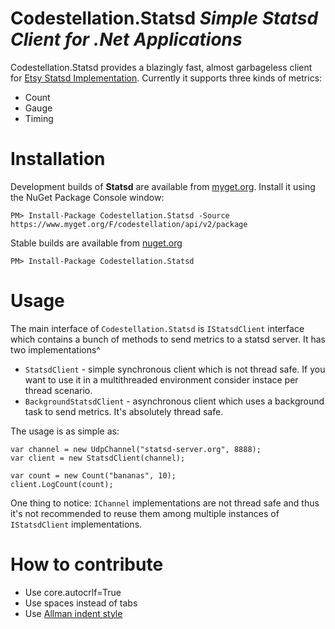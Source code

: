 # Codestellation.Statsd _Simple Statsd Client for .Net Applications_

Codestellation.Statsd provides a blazingly fast, almost garbageless client for [Etsy Statsd Implementation](https://github.com/etsy/statsd). Currently it supports three kinds of metrics:
* Count
* Gauge
* Timing

# Installation

Development builds of **Statsd** are available from [myget.org](https://www.myget.org/feed/Packages/codestellation). Install it using the NuGet Package Console window:

```
PM> Install-Package Codestellation.Statsd -Source https://www.myget.org/F/codestellation/api/v2/package
```

Stable builds are available from [nuget.org](https://nuget.org)

```
PM> Install-Package Codestellation.Statsd
```

# Usage

The main interface of  `Codestellation.Statsd` is `IStatsdClient` interface which contains a bunch of methods to send metrics to a statsd server. It has two implementations^ 
* `StatsdClient` - simple synchronous client which is not thread safe. If you want to use it in a multithreaded environment consider instace per thread scenario.
* `BackgroundStatsdClient` - asynchronous client which uses a background task to send metrics. It's absolutely thread safe. 


The usage is as simple as:

```
var channel = new UdpChannel("statsd-server.org", 8888);
var client = new StatsdClient(channel);

var count = new Count("bananas", 10);
client.LogCount(count);
```

One thing to notice: `IChannel` implementations are not thread safe and thus it's not recommended to reuse them among multiple instances of `IStatsdClient` implementations.

# How to contribute

* Use core.autocrlf=True
* Use spaces instead of tabs
* Use [Allman indent style](https://en.wikipedia.org/wiki/Indent_style#Allman_style)